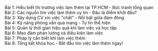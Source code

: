 Bài 1: Hiểu biết thị trường việc làm thêm tại TP.HCM - Bức tranh tổng quan  
Bài 2: Các nguồn tìm việc làm thêm uy tín - Đâu là điểm khởi đầu?  
Bài 3: Xây dựng CV xin việc "chất" - Nổi bật giữa đám đông  
Bài 4: Kỹ năng phỏng vấn qua mạng - Tự tin thể hiện  
Bài 5: Quản lý thời gian hiệu quả khi làm việc và học tập  
Bài 6: Mẹo đàm phán lương và điều kiện làm việc  
Bài 7: Pháp lý cần biết khi làm việc thêm  
Bài 8: Tổng kết khóa học - Bắt đầu tìm việc làm thêm ngay!